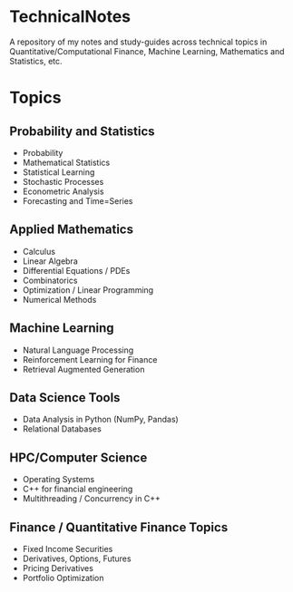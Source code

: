 # TechnicalNotes
A repository of my notes and study-guides across technical topics in Quantitative/Computational Finance, Machine Learning, Mathematics and Statistics, etc.

# Topics

## Probability and Statistics
- Probability
- Mathematical Statistics
- Statistical Learning
- Stochastic Processes
- Econometric Analysis
- Forecasting and Time=Series

## Applied Mathematics
- Calculus
- Linear Algebra
- Differential Equations / PDEs
- Combinatorics
- Optimization / Linear Programming
- Numerical Methods

## Machine Learning 
- Natural Language Processing
- Reinforcement Learning for Finance
- Retrieval Augmented Generation

## Data Science Tools
- Data Analysis in Python (NumPy, Pandas)
- Relational Databases

## HPC/Computer Science
- Operating Systems
- C++ for financial engineering
- Multithreading / Concurrency in C++

## Finance / Quantitative Finance Topics
- Fixed Income Securities
- Derivatives, Options, Futures
- Pricing Derivatives
- Portfolio Optimization
